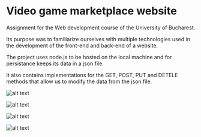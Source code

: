 # Video game marketplace website

Assignment for the Web development course of the University of Bucharest.

Its purpose was to familiarize ourselves with multiple technologies used in the development of the front-end and back-end of a website.

The project uses node.js to be hosted on the local machine and for persistance keeps its data in a json file.

It also contains implementations for the GET, POST, PUT and DETELE methods that allow us to modify the data from the json file.

![alt text](https://i.imgur.com/JOlt4Jx.jpeg)

![alt text](https://i.imgur.com/96LCJ6H.jpeg)

![alt text](https://i.imgur.com/2ZSS0YS.png)

![alt text](https://i.imgur.com/vnR4L0i.png)

